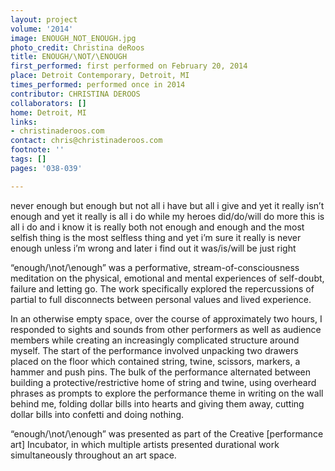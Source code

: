 ```yaml
---
layout: project
volume: '2014'
image: ENOUGH_NOT_ENOUGH.jpg
photo_credit: Christina deRoos
title: ENOUGH/\NOT/\ENOUGH
first_performed: first performed on February 20, 2014
place: Detroit Contemporary, Detroit, MI
times_performed: performed once in 2014
contributor: CHRISTINA DEROOS
collaborators: []
home: Detroit, MI
links:
- christinaderoos.com
contact: chris@christinaderoos.com
footnote: ''
tags: []
pages: '038-039'

---
```


never enough but enough but not all i have but all i give and yet it really isn’t enough and yet it really is all i do while my heroes did/do/will do more this is all i do and i know it is really both not enough and enough and the most selfish thing is the most selfless thing and yet i’m sure it really is never enough unless i’m wrong and later i find out it was/is/will be just right

“enough/\not/\enough” was a performative, stream-of-consciousness meditation on the physical, emotional and mental experiences of self-doubt, failure and letting go. The work specifically explored the repercussions of partial to full disconnects between personal values and lived experience.

In an otherwise empty space, over the course of approximately two hours, I responded to sights and sounds from other performers as well as audience members while creating an increasingly complicated structure around myself. The start of the performance involved unpacking two drawers placed on the floor which contained string, twine, scissors, markers, a hammer and push pins. The bulk of the performance alternated between building a protective/restrictive home of string and twine, using overheard phrases as prompts to explore the performance theme in writing on the wall behind me, folding dollar bills into hearts and giving them away, cutting dollar bills into confetti and doing nothing.

“enough/\not/\enough” was presented as part of the Creative [performance art] Incubator, in which multiple artists presented durational work simultaneously throughout an art space.
